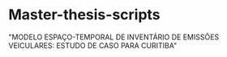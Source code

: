 # Master-thesis-scripts
"MODELO ESPAÇO-TEMPORAL DE INVENTÁRIO DE EMISSÕES VEICULARES: ESTUDO DE CASO PARA CURITIBA"

